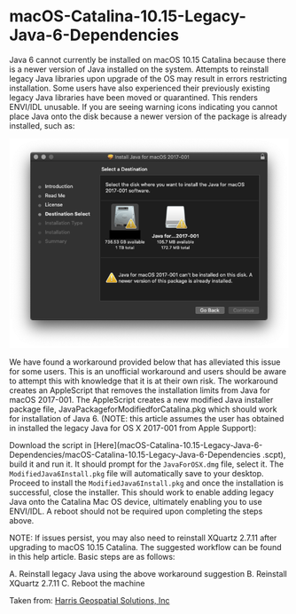 # macOS-Catalina-10.15-Legacy-Java-6-Dependencies

Java 6 cannot currently be installed on macOS 10.15 Catalina because there is a newer version of Java installed on the system. Attempts to reinstall legacy Java libraries upon upgrade of the OS may result in errors restricting installation. Some users have also experienced their previously existing legacy Java libraries have been moved or quarantined. This renders ENVI/IDL unusable. If you are seeing warning icons indicating you cannot place Java onto the disk because a newer version of the package is already installed, such as:

![Packege Installation Error](JavaWarning_1.png)

We have found a workaround provided below that has alleviated this issue for some users. This is an unofficial workaround and users should be aware to attempt this with knowledge that it is at their own risk. The workaround creates an AppleScript that removes the installation limits from Java for macOS 2017-001. The AppleScript creates a new modified Java installer package file, JavaPackageforModifiedforCatalina.pkg which should work for installation of Java 6. (NOTE: this article assumes the user has obtained in installed the legacy Java for OS X 2017-001 from Apple Support):

Download the script in [Here](macOS-Catalina-10.15-Legacy-Java-6-Dependencies/macOS-Catalina-10.15-Legacy-Java-6-Dependencies .scpt), build it and run it. It should prompt for the ```JavaForOSX.dmg``` file, select it. The ```ModifiedJava6Install.pkg``` file will automatically save to your desktop. Proceed to install the ```ModifiedJava6Install.pkg``` and once the installation is successful, close the installer. This should work to enable adding legacy Java onto the Catalina Mac OS device, ultimately enabling you to use ENVI/IDL. A reboot should not be required upon completing the steps above.


NOTE: If issues persist, you may also need to reinstall XQuartz 2.7.11 after upgrading to macOS 10.15 Catalina. The suggested workflow can be found in this help article. Basic steps are as follows: 

  A. Reinstall legacy Java using the above workaround suggestion
  B. Reinstall XQuartz 2.7.11
  C. Reboot the machine


Taken from: [Harris Geospatial Solutions, Inc](https://www.harrisgeospatial.com/Support/Self-Help-Tools/Help-Articles/Help-Articles-Detail/ArtMID/10220/ArticleID/23780/macOS-Catalina-1015-ENVIIDL-and-Legacy-Java-6-Dependencies)
